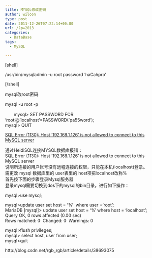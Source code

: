 ```yaml
---
title: MYSQL修改密码
author: wiloon
type: post
date: 2011-12-26T07:22:14+00:00
url: /?p=2013
categories:
  - DataBase
tags:
  - MySQL

---
```

[shell]

/usr/bin/mysqladmin -u root password &#8216;haCahpro&#8217;

[/shell]

mysql改root密码

mysql -u root -p

<div id="articleText">
  <p>
    　　mysql> SET PASSWORD FOR &#8216;root&#8217;@&#8217;localhost&#8217;=PASSWORD(&#8216;pa55word&#8217;);<br /> mysql> QUIT
  </p>
  
  <p>
    
  </p>
  
  <p>
    <a href="http://blog.csdn.net/rgb_rgb/article/details/38693075">SQL Error (1130): Host &#8216;192.168.1.126&#8217; is not allowed to connect to this MySQL server</a>
  </p>
  
  <p>
    通过HeidiSQL连接MYSQL数据库报错：<br /> SQL Error (1130): Host &#8216;192.168.1.126&#8217; is not allowed to connect to this MySQL server<br /> 说明所连接的用户帐号没有远程连接的权限，只能在本机(localhost)登录。<br /> 需更改 mysql 数据库里的 user表里的 host项把localhost改称%<br /> 首先按下面的步骤登录Mysql服务器<br /> 登录mysql需要切换到dos下的mysql的bin目录，进行如下操作：
  </p>
  
  <p>
    mysql>use mysql;
  </p>
  
  <p>
    mysql>update user set host = &#8216;%&#8217;  where user =&#8217;root&#8217;;<br /> MariaDB [mysql]> update user set host = &#8216;%&#8217; where host = &#8216;localhost&#8217;;<br /> Query OK, 0 rows affected (0.00 sec)<br /> Rows matched: 0  Changed: 0  Warnings: 0
  </p>
  
  <p>
    mysql>flush privileges;<br /> mysql> select host, user from user;<br /> mysql>quit
  </p>
  
  <p>
    
  </p>
  
  <p>
    http://blog.csdn.net/rgb_rgb/article/details/38693075
  </p>
</div>